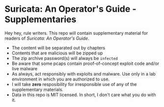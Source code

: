 # Suricata: An Operator's Guide - Supplementaries

Hey hey, rule writers. This repo will contain supplementary material for readers of *Suricata: An Operator's Guide*.

 -  The content will be separated out by chapters
 -  Contents that are malicious will be zipped up
 -  The zip archive password(s) will always be `infected`
 -  Be aware that some pcaps contain proof-of-concept exploit code and/or live malware
 -  As always, act responsibly with exploits and malware. Use only in a lab environment in which you are authorized to use.
 -  I will take **zero** resposibility for irresponsible use of any of the supplementary materials.
 -  Data in this repo is MIT licensed. In short, I don't care what you do with it.